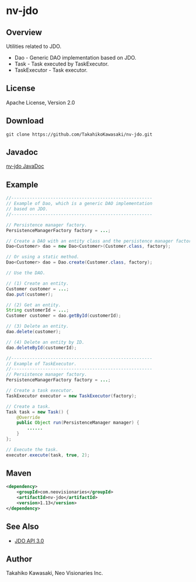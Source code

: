 nv-jdo
======

Overview
--------

Utilities related to JDO.

* Dao - Generic DAO implementation based on JDO.
* Task - Task executed by TaskExecutor.
* TaskExecutor - Task executor.


License
-------

Apache License, Version 2.0


Download
--------

    git clone https://github.com/TakahikoKawasaki/nv-jdo.git


Javadoc
-------

[nv-jdo JavaDoc](http://TakahikoKawasaki.github.com/nv-jdo/)


Example
-------

```java
//------------------------------------------------------
// Example of Dao, which is a generic DAO implementation
// based on JDO.
//------------------------------------------------------

// Persistence manager factory.
PersistenceManagerFactory factory = ...;

// Create a DAO with an entity class and the persistence manager factory.
Dao<Customer> dao = new Dao<Customer>(Customer.class, factory);

// Or using a static method.
Dao<Customer> dao = Dao.create(Customer.class, factory);

// Use the DAO.

// (1) Create an entity.
Customer customer = ...;
dao.put(customer);

// (2) Get an entity.
String customerId = ...;
Customer customer = dao.getById(customerId);

// (3) Delete an entity.
dao.delete(customer);

// (4) Delete an entity by ID.
dao.deleteById(customerId);
```

```java
//------------------------------------------------------
// Example of TaskExecutor.
//------------------------------------------------------
// Persistence manager factory.
PersistenceManagerFactory factory = ...;

// Create a task executor.
TaskExecutor executor = new TaskExecutor(factory);

// Create a task.
Task task = new Task() {
    @Override
    public Object run(PersistenceManager manager) {
        ......
    }
};

// Execute the task.
executor.execute(task, true, 2);
```

Maven
-----

```xml
<dependency>
    <groupId>com.neovisionaries</groupId>
    <artifactId>nv-jdo</artifactId>
    <version>1.13</version>
</dependency>
```


See Also
--------

* [JDO API 3.0](http://db.apache.org/jdo/api30/apidocs/index.html)


Author
------

Takahiko Kawasaki, Neo Visionaries Inc.
